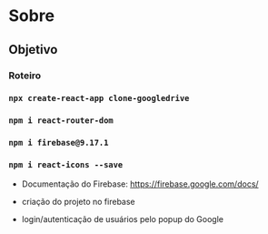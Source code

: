 # Sobre

## Objetivo

### Roteiro

### `npx create-react-app clone-googledrive`
### `npm i react-router-dom`
### `npm i firebase@9.17.1`
### `npm i react-icons --save`

- Documentação do Firebase: https://firebase.google.com/docs/

- criação do projeto no firebase
- login/autenticação de usuários pelo popup do Google